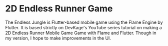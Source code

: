 # 2D Endless Runner Game
 The Endless Jungle is Flutter-based mobile game using the Flame Engine by Flutter. It is based strictly on DevKage's YouTube series tutorial on making a 2D Endless Runner Mobile Game Game with Flame and Flutter. Though in my version, I hope to make improvements in the UI.
